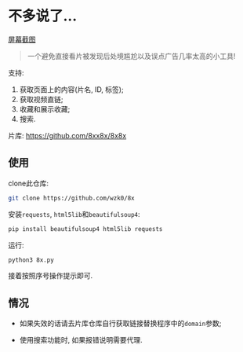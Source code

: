 # 不多说了...

[屏幕截图](https://github.com/wzk0/photo/blob/main/Screenshot_20230319_145932_com.termux_edit_27598273968704.jpg?raw=true)

> 一个避免直接看片被发现后处境尴尬以及误点广告几率太高的小工具!

支持:

1. 获取页面上的内容(片名, ID, 标签);
2. 获取视频直链;
3. 收藏和展示收藏;
4. 搜索.

片库: https://github.com/8xx8x/8x8x

## 使用

clone此仓库:

```sh
git clone https://github.com/wzk0/8x
```

安装`requests`, `html5lib`和`beautifulsoup4`:

```sh
pip install beautifulsoup4 html5lib requests
```

运行:

```sh
python3 8x.py
```

接着按照序号操作提示即可.

## 情况

* 如果失效的话请去片库仓库自行获取链接替换程序中的`domain`参数;

* 使用搜索功能时, 如果报错说明需要代理.
